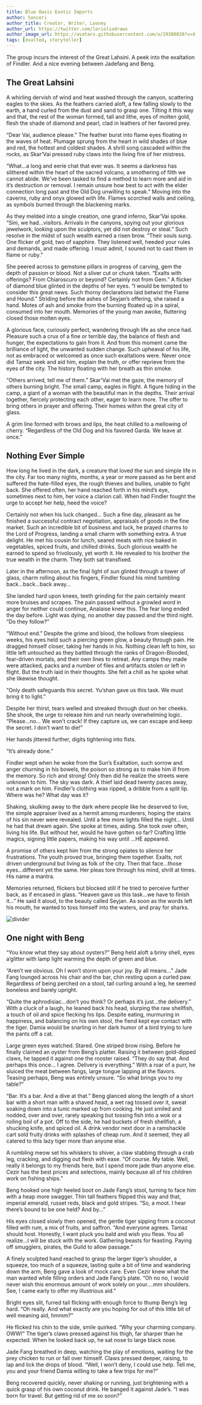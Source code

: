 ```yaml
---
title: Blue Oasis Exotic Imports
author: Sonceri
author_title: Creator, Writer, Looney
author_url: https://twitter.com/lorioliodraws
author_image_url: https://avatars.githubusercontent.com/u/29388020?v=4
tags: [exalted, storyteller]
---
```


The group incurs the interest of the Great Lahsini. A peek into the exaltation of Findler. And a nice evening between Jadefang and Beng.

<!--truncate-->

## The Great Lahsini

A whirling dervish of wind and heat washed through the canyon, scattering eagles to the skies. As the feathers carried aloft, a few falling slowly to the earth, a hand curled from the dust and sand to grasp one. Tilting it this way and that, the rest of the woman formed, tall and lithe, eyes of molten gold, flesh the shade of diamond and pearl, clad in leathers of her favored prey.

“Dear Vai, audience please.” The feather burst into flame eyes floating in the waves of heat. Plumage sprung from the heart in wild shades of blue and red, the hottest and coldest shades. A shrill song cascaded within the rocks, as Skar’Vai pressed ruby claws into the living fire of her mistress.

“What…a long and eerie chat that ever was. It seems a darkness has slithered within the heart of the sacred volcano, a smothering of filth we cannot abide. We’ve been tasked to find a method to learn more and aid in it’s destruction or removal. I remain unsure how best to act with the elder connection long past and the Old Dog unwilling to speak.” Moving into the caverns, ruby and onyx glowed with life. Flames scorched walls and ceiling, as symbols burned through the blackening marks.

As they melded into a single creation, one grand inferno, Skar’Vai spoke. “Sini, we had…visitors. Arrivals in the canyons, spying out your glorious jewelwork, looking upon the sculptors, yet did not destroy or steal.” Such resolve in the midst of such wealth earned a risen brow. “Their souls sung. One flicker of gold, two of sapphire. They listened well, heeded your rules and demands, and made offering. I must admit, I soured not to cast them in flame or ruby.”

She peered across to gemstone pillars in progress of carving, gem the depth of passion or blood. Not a sliver cut or chunk taken. “Exalts with offerings? From Chiaroscuro or beyond? Certainly not from Gem.” A flicker of diamond blue glinted in the depths of her eyes. “I would be tempted to consider this great news. Such thorny declarations laid betwixt the Flame and Hound.” Striding before the ashes of Seyjan’s offering, she raised a hand. Motes of ash and smoke from the burning floated up in a spiral, consumed into her mouth. Memories of the young man awoke, fluttering closed those molten eyes.

A glorious face, curiously perfect, wandering through life as she once had. Pleasure such a crux of a fine or terrible day, the balance of flesh and hunger, the expectations to gain from it. And from this moment came the brilliance of light, the unwanted sudden change. Such upheaval of his life, not as embraced or welcomed as once such exaltations were. Never once did Tamaz seek and aid him, explain the truth, or offer reprieve from the eyes of the city. The history floating with her breath as thin smoke.

“Others arrived, tell me of them.” Skar’Vai met the gaze, the memory of others burning bright. The small camp, eagles in flight. A figure hiding in the camp, a giant of a woman with the beautiful man in the depths. Their arrival together, fiercely protecting each other, eager to learn more. The offer to bring others in prayer and offering. Their homes within the great city of glass.

A grim line formed with brows and lips, the heat chilled to a mellowing of cherry. “Regardless of the Old Dog and his favored Garda. We leave at once.”

## Nothing Ever Simple

How long he lived in the dark, a creature that loved the sun and simple life in the city. Far too many nights, months, a year or more passed as he bent and suffered the hate-filled eyes, the rough thieves and bullies, unable to fight back. She offered often, her hand reached forth in his mind’s eye, sometimes next to him, her voice a clarion call. When had Findler fought the urge to accept her help, heed the voice?

Certainly not when his luck changed… Such a fine day, pleasant as he finished a successful contract negotiation, appraisals of goods in the fine market. Such an incredible bit of business and luck, he prayed charms to the Lord of Progress, landing a small charm with something extra. A true delight. He met his cousin for lunch, seared meats with rice baked in vegetables, spiced fruits, and chilled drinks. Such glorious wealth he earned to spend so frivolously, yet worth it. He revealed to his brother the true wealth in the charm. They both sat transfixed.

Later in the afternoon, as the final light of sun glinted through a tower of glass, charm rolling about his fingers, Findler found his mind tumbling back…back…back away…

She landed hard upon knees, teeth grinding for the pain certainly meant more bruises and scrapes. The pain passed without a growled word in anger for neither could continue, Analaise knew this. The fear long ended the day before. Light was dying, no another day passed and the third night. “Do they follow?”

“Without end.” Despite the grime and blood, the hollows from sleepless weeks, his eyes held such a piercing green glow, a beauty through pain. He dragged himself closer, taking her hands in his. Nothing clean left to him, so little left untouched as they battled through the ranks of Dragon-Blooded, fear-driven mortals, and their own lines to retreat. Any camps they made were attacked, packs and a number of files and artifacts stolen or left in flight. But the truth laid in their thoughts. She felt a chill as he spoke what she likewise thought.

“Only death safeguards this secret. Yu’shan gave us this task. We must bring it to light.”

Despite her thirst, tears welled and streaked through dust on her cheeks. She shook, the urge to release him and run nearly overwhelming logic. “Please…no… We won’t crack! If they capture us, we can escape and keep the secret. I don’t want to die!”

Her hands jittered further, digits tightening into fists.

“It’s already done.”

Findler wept when he woke from the Sun’s Exaltation, such sorrow and anger churning in his bowels, the poison so strong as to make him ill from the memory. So rich and strong! Only then did he realize the streets were unknown to him. The sky was dark. A thief laid dead twenty paces away, not a mark on him. Findler’s clothing was ripped, a dribble from a split lip. Where was he? What day was it?

Shaking, skulking away to the dark where people like he deserved to live, the simple appraiser lived as a hermit among murderers, hoping the stains of his sin never were revealed. Until a few more lights filled the night… Until he had that dream again. She spoke at times, aiding. She took over often, living his life. But without her, would he have gotten so far? Crafting little magics, signing little papers, making his way until …HE appeared.

A promise of others kept him from the strong opiates to silence her frustrations. The youth proved true, bringing them together. Exalts, not driven underground but living as folk of the city. Then that face…those eyes…different yet the same. Her pleas tore through his mind, shrill at times. His name a mantra.

Memories returned, flickers but blocked still if he tried to perceive further back, as if encased in glass. “Heaven gave us this task…we have to finish it…” He said it aloud, to the beauty called Seyjan. As soon as the words left his mouth, he wanted to toss himself into the waters, and pray for sharks.

![divider](/img/divide/divide-mesa.png)

## One night with Beng

“You know what they say about oysters?” Beng held aloft a briny shell, eyes a’glitter with lamp light warming the depth of green and blue.

“Aren’t we obvious. Oh I won’t storm upon your joy. By all means…” Jade Fang lounged across his chair and the bar, chin resting upon a curled paw. Regardless of being perched on a stool, tail curling around a leg, he seemed boneless and barely upright.

“Quite the aphrodisiac…don’t you think? Or perhaps it’s just…the delivery.” With a cluck of a laugh, he leaned back his head, slurping the raw shellfish, a touch of oil and spice flecking his lips. Despite eating, murmuring in happiness, and balancing on his own stool, the fiend kept eye contact with the tiger. Damia would be snarling in her dark humor of a bird trying to lure the pants off a cat.

Large green eyes watched. Stared. One striped brow rising. Before he finally claimed an oyster from Beng’s platter. Raising it between gold-dipped claws, he tapped it against one the rooster raised. “They do say that. And perhaps this once… I agree. Delivery is everything.” With a roar of a purr, he sluiced the meat between fangs, large tongue lapping at the flavors. Teasing perhaps, Beng was entirely unsure. “So what brings you to my table?”

“Bar. It’s a bar. And a dive at that.” Beng glanced along the length of a short bar with a short man with a shaved head, a wet rag tossed over it, sweat soaking down into a tunic marked up from cooking. He just smiled and nodded, over and over, rarely speaking but tossing fish into a wok or a roiling boil of a pot. Off to the side, he had buckets of fresh shellfish, a shucking knife, and spiced oil. A drink vendor next door in a ramshackle cart sold fruity drinks with splashes of cheap rum. And it seemed, they all catered to this lazy tiger more than anyone else.

A rumbling meow set his whiskers to shiver, a claw stabbing through a crab leg, cracking, and digging out flesh with ease. “Of course. My table. Well, really it belongs to my friends here, but I spend more jade than anyone else. Cezir has the best prices and selections, mainly because all of his children work on fishing ships.”

Beng hooked one high heeled boot on Jade Fang’s stool, turning to face him with a heap more swagger. Thin tall feathers flipped this way and that, imperial emerald, russet reds, black and gold stripes. “So, a moot. I hear there’s bound to be one held? And by…”

His eyes closed slowly then opened, the gentle tiger sipping from a coconut filled with rum, a mix of fruits, and saffron. “And everyone agrees. Tamaz should host. Honestly, I want pluck you bald and wish you fleas. You all realize…I will be stuck with the work. Gathering beasts for feasting. Paying off smugglers, pirates, the Guild to allow passage.”

A finely sculpted hand reached to grasp the larger tiger’s shoulder, a squeeze, too much of a squeeze, lasting quite a bit of time and wandering down the arm, Beng gave a look of mock care. Even Cezir knew what the man wanted while filling orders and Jade Fang’s plate. “Oh no no, I would never wish this enormous amount of work solely on your….mm shoulders. See, I came early to offer my illustrious aid.”

Bright eyes slit, furred tail flicking with enough force to thump Beng’s leg hard. “Oh really. And what exactly are you hoping for out of this little bit of well meaning aid, hmmm?”

He flicked his chin to the side, smile quirked. “Why your charming company. OWW!” The tiger’s claws pressed against his thigh, far sharper than he expected. When he looked back up, he sat nose to large black nose.

Jade Fang breathed in deep, watching the play of emotions, waiting for the prey chicken to run or fall over himself. Claws pressed deeper, raising, to lap and lick the drops of blood. “Well, I won’t deny, I could use help. Tell me, you and your friend Damia willing to take a few trips for me?”

Beng recovered quickly, never shaking or running, just brightening with a quick grasp of his own coconut drink. He banged it against Jade’s. “I was born for travel. But getting rid of me so soon?”